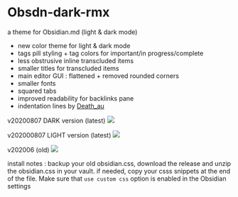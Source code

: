 # Obsdn-dark-rmx
a theme for Obsidian.md (light & dark mode)

* new color theme for light & dark mode 
* tags pill styling + tag colors for important/in progress/complete
* less obstrusive inline transcluded items 
* smaller titles for transcluded items
* main editor GUI : flattened + removed rounded corners 
* smaller fonts
* squared tabs
* improved readability for backlinks pane
* indentation lines by [Death_au](https://github.com/deathau)

v20200807 DARK version (latest)
![](https://github.com/cannibalox/Obsdn-dark-rmx/blob/master/Obsdn-Dark-Rmx.png)

v202000807 LIGHT version (latest)
![](https://github.com/cannibalox/Obsdn-dark-rmx/blob/master/Obsdn-Dark-rmx-LIGHT.png)

v202006 (old)
![](https://github.com/cannibalox/Obsdn-dark-rmx/blob/master/Obsdn-Dark-Rmx_old.png)

install notes : 
backup your old obsidian.css, download the release and unzip the obsidian.css in your vault.
if needed, copy your csss snippets at the end of the file.
Make sure that `use custom css` option is enabled in the Obsidian settings
